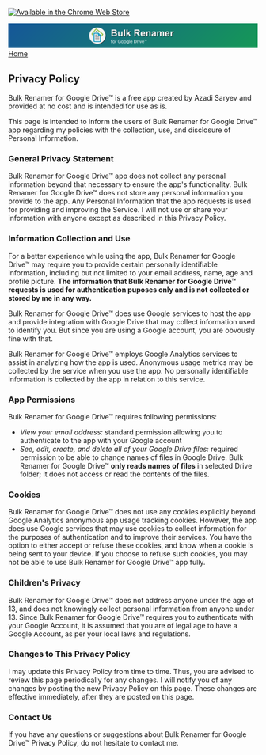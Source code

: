 [![Available in the Chrome Web Store](https://developer.chrome.com/webstore/images/ChromeWebStore_BadgeWBorder_v2_206x58.png)](https://chrome.google.com/webstore/detail/bulk-renamer-for-google-d/peboiggabkeljjdnbelmhbpnmonomngo)

![Bulk Renamer for Google Drive™](static/bulkrenamer-webpage-banner-01.png)
[Home](./index.html)

## Privacy Policy

Bulk Renamer for Google Drive™ is a free app created by Azadi Saryev and provided at no cost and is intended for use as is.

This page is intended to inform the users of Bulk Renamer for Google Drive™ app regarding my policies with the collection, use, and disclosure of Personal Information.

### General Privacy Statement

Bulk Renamer for Google Drive™ app does not collect any personal information beyond that necessary to ensure the app's functionality. Bulk Renamer for Google Drive™ does not store any personal information you provide to the app. Any Personal Information that the app requests is used for providing and improving the Service. I will not use or share your information with anyone except as described in this Privacy Policy.

### Information Collection and Use

For a better experience while using the app, Bulk Renamer for Google Drive™ may require you to provide certain personally identifiable information, including but not limited to your email address, name, age and profile picture. **The information that Bulk Renamer for Google Drive™ requests is used for authentication puposes only and is not collected or stored by me in any way.**

Bulk Renamer for Google Drive™ does use Google services to host the app and provide integration with Google Drive that may collect information used to identify you. But since you are using a Google account, you are obvously fine with that.

Bulk Renamer for Google Drive™ employs Google Analytics services to assist in analyzing how the app is used. Anonymous usage metrics may be collected by the service when you use the app. No personally identifiable information is collected by the app in relation to this service.

### App Permissions

Bulk Renamer for Google Drive™ requires following permissions:
- _View your email address:_ standard permission allowing you to authenticate to the app with your Google account
- _See, edit, create, and delete all of your Google Drive files:_ required permission to be able to change names of files in Google Drive. Bulk Renamer for Google Drive™ **only reads names of files** in selected Drive folder; it does not access or read the contents of the files.

### Cookies

Bulk Renamer for Google Drive™ does not use any cookies explicitly beyond Google Analytics anonymous app usage tracking cookies. However, the app does use Google services that may use cookies to collect information for the purposes of authentication and to improve their services. You have the option to either accept or refuse these cookies, and know when a cookie is being sent to your device. If you choose to refuse such cookies, you may not be able to use Bulk Renamer for Google Drive™ app fully.

### Children's Privacy

Bulk Renamer for Google Drive™ does not address anyone under the age of 13, and does not knowingly collect personal information from anyone under 13. Since Bulk Renamer for Google Drive™ requires you to authenticate with your Google Account, it is assumed that you are of legal age to have a Google Account, as per your local laws and regulations. 

### Changes to This Privacy Policy

I may update this Privacy Policy from time to time. Thus, you are advised to review this page periodically for any changes. I will notify you of any changes by posting the new Privacy Policy on this page. These changes are effective immediately, after they are posted on this page.

### Contact Us

If you have any questions or suggestions about Bulk Renamer for Google Drive™ Privacy Policy, do not hesitate to contact me.
